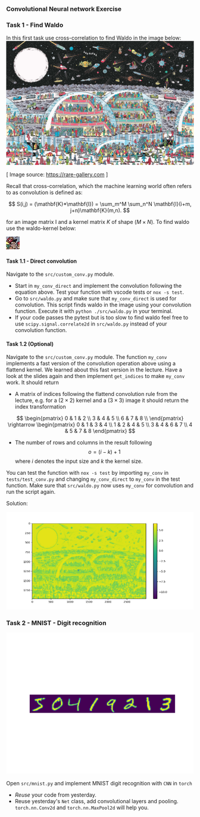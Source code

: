 ### Convolutional Neural network Exercise

### Task 1 - Find Waldo
In this first task use cross-correlation to find Waldo in the image below:
![where_is_waldo](./data/waldo/waldo_space.jpg)

[ Image source: https://rare-gallery.com ]

Recall that cross-correlation, which the machine learning world often refers to as convolution is defined as:

$$ S(i,j) = (\mathbf{K}*\mathbf{I}) = \sum_m^M \sum_n^N \mathbf{I}(i+m, j+n)\mathbf{K}(m,n). $$

for an image matrix I and a kernel matrix $K$ of shape $(M \times N)$. To find waldo use the waldo-kernel below:

![waldo](./data/waldo/waldo_small.jpg)

#### Task 1.1 - Direct convolution
Navigate to the `src/custom_conv.py` module.
- Start in `my_conv_direct` and implement the convolution following the equation above. Test your function with vscode tests or `nox -s test`.
- Go to `src/waldo.py` and make sure that `my_conv_direct` is used for convolution. This script finds waldo in the image using your convolution function. Execute it with `python ./src/waldo.py` in your terminal.
- If your code passes the pytest but is too slow to find waldo feel free to use `scipy.signal.correlate2d` in `src/waldo.py` instead of your convolution function.

#### Task 1.2 (Optional)
Navigate to the `src/custom_conv.py` module.
The function `my_conv` implements a fast version of the convolution operation above using a flattend kernel. We learned about this fast version in the lecture. Have a look at the slides again and then implement `get_indices` to make `my_conv` work. It should return
- A matrix of indices following the flattend convolution rule from the lecture, e.g. for a $(2\times 2)$ kernel and a $(3\times 3)$ image it should return the index transformation

$$
   \begin{pmatrix}
   0 & 1 & 2 \\
   3 & 4 & 5 \\
   6 & 7 & 8 \\
   \end{pmatrix}
   \rightarrow
   \begin{pmatrix}
   0 & 1 & 3 & 4 \\
   1 & 2 & 4 & 5 \\
   3 & 4 & 6 & 7 \\
   4 & 5 & 7 & 8
   \end{pmatrix}  $$

- The number of rows and columns in the result following
   $$o=(i-k)+1$$
   where $i$ denotes the input size and $k$ the kernel size.

You can test the function with `nox -s test` by importing `my_conv` in `tests/test_conv.py` and changing `my_conv_direct` to `my_conv` in the test function. Make sure that `src/waldo.py` now uses `my_conv` for convolution and run the script again.

Solution:

![cross_correlation](./figures/waldo_corr.png)


### Task 2 - MNIST - Digit recognition

![mnist](./figures/mnist.png)

Open `src/mnist.py` and implement MNIST digit recognition with `CNN` in `torch`

- *Reuse* your code from yesterday.
- Reuse yesterday's `Net` class, add convolutional layers and pooling. `torch.nn.Conv2d` and `torch.nn.MaxPool2d` will help you.
